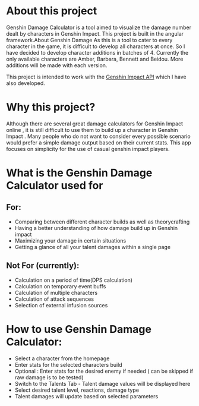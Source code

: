 # About this project
Genshin Damage Calculator is a tool aimed to visualize the damage number dealt by characters in Genshin Impact. This project is built in the angular framework.About Genshin Damage 
As this is a tool to cater to every character in the game, it is difficult to develop all characters at once. So I have decided to develop character additions in batches of 4. Currently the only available characters are Amber, Barbara, Bennett and Beidou. More additions will be made with each version.

This project is intended to work with the [Genshin Impact API](https://github.com/RameezHaniff/Genshin-Impact-Calculator-Web-API.git) which I have also developed.

# Why this project?
Although there are several great damage calculators for Genshin Impact online , it is still difficult to use them to build up a character in Genshin Impact . Many people who do not want to consider every possible scenario would prefer a simple damage output based on their current stats. This app focuses on simplicity for the use of casual genshin impact players.

# What is the Genshin Damage Calculator used for

## For:
* Comparing between different character builds as well as theorycrafting
* Having a better understanding of how damage build up in Genshin impact
* Maximizing your damage in certain situations
* Getting a glance of all your talent damages within a single page

## Not For (currently):
* Calculation on a period of time(DPS calculation)
* Calculation on temporary event buffs
* Calculation of multiple characters
* Calculation of attack sequences
* Selection of external infusion sources

# How to use Genshin Damage Calculator:
* Select a character from the homepage
* Enter stats for the selected characters build
* Optional : Enter stats for the desired enemy if needed ( can be skipped if raw damage is to be tested)
* Switch to the Talents Tab - Talent damage values will be displayed here
* Select desired talent level, reactions, damage type
* Talent damages will update based on selected parameters


